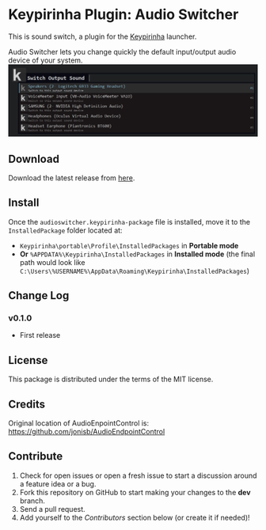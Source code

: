 # Keypirinha Plugin: Audio Switcher

This is sound switch, a plugin for the
[Keypirinha](http://keypirinha.com) launcher.

Audio Switcher lets you change quickly the default input/output audio device of your system.
![switch_output_sound.png](switch_output_sound.png)

## Download

Download the latest release from [here](https://github.com/USERNAME/keypirinha-audioswitcher/releases).


## Install
Once the `audioswitcher.keypirinha-package` file is installed,
move it to the `InstalledPackage` folder located at:

* `Keypirinha\portable\Profile\InstalledPackages` in **Portable mode**
* **Or** `%APPDATA%\Keypirinha\InstalledPackages` in **Installed mode** (the
  final path would look like
  `C:\Users\%USERNAME%\AppData\Roaming\Keypirinha\InstalledPackages`)


## Change Log

### v0.1.0

* First release


## License

This package is distributed under the terms of the MIT license.


## Credits

Original location of AudioEnpointControl is: https://github.com/jonisb/AudioEndpointControl


## Contribute

1. Check for open issues or open a fresh issue to start a discussion around a
   feature idea or a bug.
2. Fork this repository on GitHub to start making your changes to the **dev**
   branch.
3. Send a pull request.
4. Add yourself to the *Contributors* section below (or create it if needed)!
